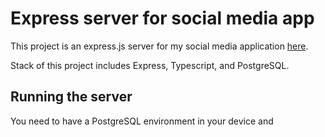# Express server for social media app

This project is an express.js server for my social media application [here]("https://github.com/joec05/social-media-app-flutter").

Stack of this project includes Express, Typescript, and PostgreSQL.

## Running the server

You need to have a PostgreSQL environment in your device and 